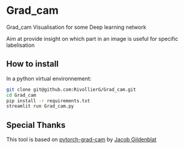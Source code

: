 # Grad_cam
Grad_cam Visualisation for some Deep learning network

Aim at provide insight on which part in an image is useful for specific labelisation

## How to install

In a python virtual environnement:

```bash
git clone git@github.com:RivollierG/Grad_cam.git
cd Grad_cam
pip install -r requirements.txt
streamlit run Grad_cam.py
```

## Special Thanks

This tool is based on [pytorch-grad-cam](https://github.com/jacobgil/pytorch-grad-cam) by [Jacob Gildenblat](https://github.com/jacobgil)
